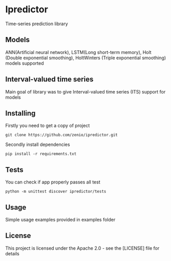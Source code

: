 # Ipredictor

Time-series prediction library

## Models

ANN(Artificial neural network), LSTM(Long short-term memory),
Holt (Double exponential smoothing), HoltWinters (Triple exponential smoothing)
models supported

## Interval-valued time series

Main goal of library was to give Interval-valued time series (ITS) support for
models

## Installing

Firstly you need to get a copy of project

```
git clone https://github.com/zenio/ipredictor.git
```

Secondly install dependencies

```
pip install -r requirements.txt
```

## Tests

You can check if app properly passes all test

```
python -m unittest discover ipredictor/tests
```

## Usage

Simple usage examples provided in examples folder

## License

This project is licensed under the Apache 2.0 - see the [LICENSE] file for details